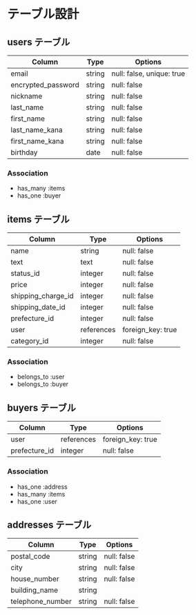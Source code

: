 # テーブル設計

## users テーブル

| Column             | Type         |   Options                 |
| -----------------  | -------------| --------------------------|               
| email              | string       | null: false, unique: true |
| encrypted_password | string       | null: false               |
| nickname           | string       | null: false               |
| last_name          | string       | null: false               |
| first_name         | string       | null: false               |
| last_name_kana     | string       | null: false               |
| first_name_kana    | string       | null: false               |
| birthday           | date         | null: false               |

### Association

- has_many :items
- has_one :buyer

## items テーブル

| Column             | Type       | Options           |
| ------------------ | ---------- | ----------------- |  
| name               | string     | null: false       | 
| text               | text       | null: false       | 
| status_id          | integer    | null: false       |
| price              | integer    | null: false       |
| shipping_charge_id | integer    | null: false       |
| shipping_date_id   | integer    | null: false       |
| prefecture_id      | integer    | null: false       |
| user               | references | foreign_key: true |
|category_id         | integer    | null: false       |

### Association

- belongs_to :user
- belongs_to :buyer

## buyers テーブル

| Column          | Type       | Options                 |
| ----------------| ---------- | ----------------------- | 
| user            | references | foreign_key: true       |
| prefecture_id   | integer    | null: false             |

### Association
- has_one :address
- has_many :items
- has_one :user

## addresses テーブル

| Column           | Type       | Options              |
| ---------------- | ---------- | -------------------- |
| postal_code      | string | null: false              |
| city             | string | null: false              |
| house_number     | string | null: false              |
| building_name    | string |                          |
| telephone_number | string | null: false              |






